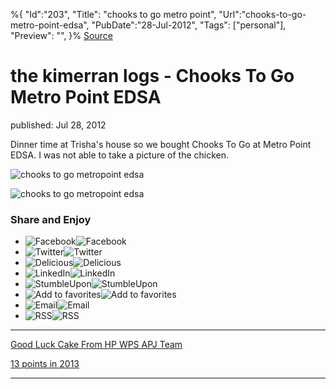 ﻿%{
    "Id":"203",
    "Title": "chooks to go metro point",
    "Url":"chooks-to-go-metro-point-edsa",
    "PubDate":"28-Jul-2012",
    "Tags": ["personal"],
    "Preview": "",
}%
[Source](http://markhughneri.com/blog/879/chooks-to-go-metro-point-edsa/ "Permalink to the kimerran logs - Chooks To Go Metro Point EDSA")

# the kimerran logs - Chooks To Go Metro Point EDSA

published: Jul 28, 2012

Dinner time at Trisha's house so we bought Chooks To Go at Metro Point EDSA. I was not able to take a picture of the chicken.

![chooks to go metropoint edsa][1]

![chooks to go metropoint edsa][2]

### Share and Enjoy

* ![Facebook][3]![Facebook][4]
* ![Twitter][3]![Twitter][4]
* ![Delicious][3]![Delicious][4]
* ![LinkedIn][3]![LinkedIn][4]
* ![StumbleUpon][3]![StumbleUpon][4]
* ![Add to favorites][3]![Add to favorites][4]
* ![Email][3]![Email][4]
* ![RSS][3]![RSS][4]

* * *

[Good Luck Cake From HP WPS APJ Team][5]

[13 points in 2013][6]

* * *

[1]: http://markhughneri.com/blog/assets/loading.gif "chooks to go metropoint edsa"
[2]: http://www.sisigbytes.com/food/wp-content/uploads/sites/2/2012/07/chooks-to-go-metropoint-edsa.jpg "chooks to go metropoint edsa"
[3]: http://markhughneri.com/blog/assets/loading.gif
[4]: http://markhughneri.com/blog/wp-content/plugins/wp-socializer/public/social-icons/wp-socializer-sprite-mask-16px.gif
[5]: http://markhughneri.com/blog/886/good-luck-cake-from-hp-wps-apj-team/
[6]: http://markhughneri.com/blog/14/13-points-in-2013/
